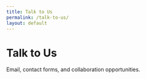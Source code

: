 ```yaml
---
title: Talk to Us
permalink: /talk-to-us/
layout: default
---
```


# Talk to Us

Email, contact forms, and collaboration opportunities.

